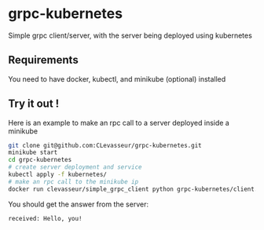 # grpc-kubernetes

Simple grpc client/server, with the server being deployed using kubernetes

## Requirements

You need to have docker, kubectl, and minikube (optional) installed

## Try it out !

Here is an example to make an rpc call to a server deployed inside a minikube

```bash
git clone git@github.com:CLevasseur/grpc-kubernetes.git
minikube start
cd grpc-kubernetes
# create server deployment and service
kubectl apply -f kubernetes/
# make an rpc call to the minikube ip
docker run clevasseur/simple_grpc_client python grpc-kubernetes/client.py --server-ip $(minikube ip)
```

You should get the answer from the server:

```
received: Hello, you!
```
